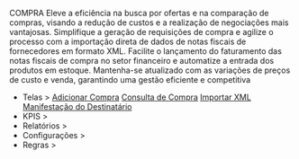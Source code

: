 COMPRA
Eleve a eficiência na busca por ofertas e na comparação de compras, visando a redução de custos e a realização de negociações mais vantajosas.
Simplifique a geração de requisições de compra e agilize o processo com a importação direta de dados de notas fiscais de fornecedores em formato
XML. Facilite o lançamento do faturamento das notas fiscais de compra no setor financeiro e automatize a entrada dos produtos em estoque.
Mantenha-se atualizado com as variações de preços de custo e venda, garantindo uma gestão eficiente e competitiva

- Telas >
<a href="https://oimpresso.com/ajuda/baixa-e-importacao-xml/">Adicionar Compra</a>
<a href="">Consulta de Compra</a>
<a href="">Importar XML</a>
<a href="">Manifestação do Destinatário</a>
- KPIS >
- Relatórios >
- Configurações >
- Regras >

